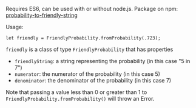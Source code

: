 Requires ES6, can be used with or without node.js.  Package on npm: [probability-to-friendly-string](https://www.npmjs.com/package/probability-to-friendly-string)

Usage:

    let friendly = FriendlyProbability.fromProbability(.723);
    
`friendly` is a class of type `FriendlyProbability` that has properties
- `friendlyString`: a string representing the probability (in this case "5 in 7")
- `numerator`: the numerator of the probability (in this case 5)
- `denominator`: the denominator of the probability (in this case 7)

Note that passing a value less than 0 or greater than 1 to `FriendlyProbability.fromProbability()` will throw an Error.
